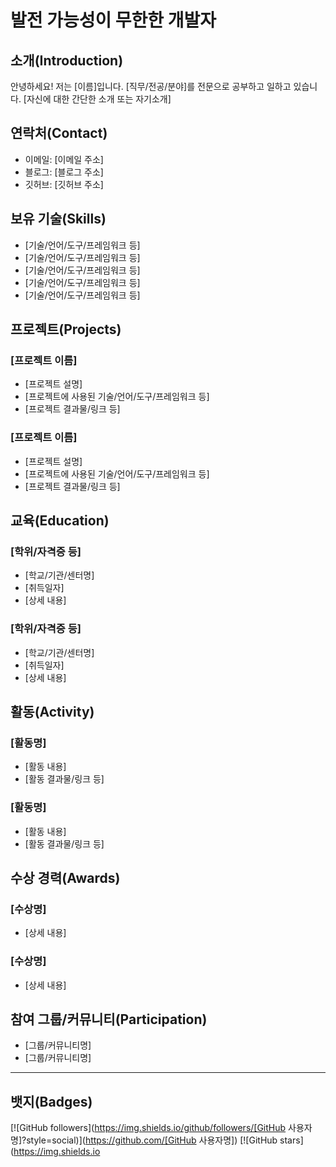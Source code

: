 
# 발전 가능성이 무한한 개발자


## 소개(Introduction)

안녕하세요! 저는 [이름]입니다. [직무/전공/분야]를 전문으로 공부하고 일하고 있습니다. [자신에 대한 간단한 소개 또는 자기소개] 

## 연락처(Contact)

- 이메일: [이메일 주소]
- 블로그: [블로그 주소]
- 깃허브: [깃허브 주소]

## 보유 기술(Skills)

- [기술/언어/도구/프레임워크 등] 
- [기술/언어/도구/프레임워크 등]
- [기술/언어/도구/프레임워크 등]
- [기술/언어/도구/프레임워크 등]
- [기술/언어/도구/프레임워크 등]

## 프로젝트(Projects)

### [프로젝트 이름]

- [프로젝트 설명]
- [프로젝트에 사용된 기술/언어/도구/프레임워크 등]
- [프로젝트 결과물/링크 등]

### [프로젝트 이름]

- [프로젝트 설명]
- [프로젝트에 사용된 기술/언어/도구/프레임워크 등]
- [프로젝트 결과물/링크 등]

## 교육(Education)

### [학위/자격증 등]

- [학교/기관/센터명]
- [취득일자]
- [상세 내용]

### [학위/자격증 등]

- [학교/기관/센터명]
- [취득일자]
- [상세 내용]

## 활동(Activity)

### [활동명]

- [활동 내용]
- [활동 결과물/링크 등]

### [활동명]

- [활동 내용]
- [활동 결과물/링크 등]

## 수상 경력(Awards)

### [수상명]

- [상세 내용]

### [수상명]

- [상세 내용]

## 참여 그룹/커뮤니티(Participation)

- [그룹/커뮤니티명]
- [그룹/커뮤니티명]

---

## 뱃지(Badges)

[![GitHub followers](https://img.shields.io/github/followers/[GitHub 사용자명]?style=social)](https://github.com/[GitHub 사용자명])
[![GitHub stars](https://img.shields.io
